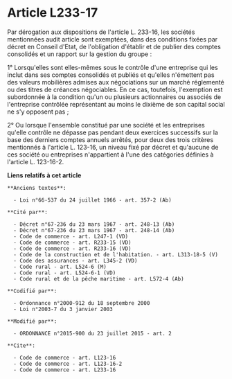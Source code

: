 # Article L233-17

Par dérogation aux dispositions de l'article L. 233-16, les sociétés mentionnées audit article sont exemptées, dans des
conditions fixées par décret en Conseil d'Etat, de l'obligation d'établir et de publier des comptes consolidés et un rapport
sur la gestion du groupe : 

1° Lorsqu'elles sont elles-mêmes sous le contrôle d'une entreprise qui les inclut dans ses comptes consolidés et publiés et
qu'elles n'émettent pas des valeurs mobilières admises aux négociations sur un marché réglementé ou des titres de créances
négociables. En ce cas, toutefois, l'exemption est subordonnée à la condition qu'un ou plusieurs actionnaires ou associés de
l'entreprise contrôlée représentant au moins le dixième de son capital social ne s'y opposent pas ; 

2° Ou lorsque l'ensemble constitué par une société et les entreprises qu'elle contrôle ne dépasse pas pendant deux exercices
successifs sur la base des derniers comptes annuels arrêtés, pour deux des trois critères mentionnés à l'article L. 123-16,
un niveau fixé par décret et qu'aucune de ces société ou entreprises n'appartient à l'une des catégories définies à l'article
L. 123-16-2.

**Liens relatifs à cet article**

	**Anciens textes**:

	  - Loi n°66-537 du 24 juillet 1966 - art. 357-2 (Ab)

	**Cité par**:

	  - Décret n°67-236 du 23 mars 1967 - art. 248-13 (Ab)
	  - Décret n°67-236 du 23 mars 1967 - art. 248-14 (Ab)
	  - Code de commerce - art. L247-1 (VD)
	  - Code de commerce - art. R233-15 (VD)
	  - Code de commerce - art. R233-16 (VD)
	  - Code de la construction et de l'habitation. - art. L313-18-5 (V)
	  - Code des assurances - art. L345-2 (VD)
	  - Code rural - art. L524-6 (M)
	  - Code rural - art. L524-6-1 (VD)
	  - Code rural et de la pêche maritime - art. L572-4 (Ab)

	**Codifié par**:

	  - Ordonnance n°2000-912 du 18 septembre 2000
	  - Loi n°2003-7 du 3 janvier 2003

	**Modifié par**:

	  - ORDONNANCE n°2015-900 du 23 juillet 2015 - art. 2

	**Cite**:

	  - Code de commerce - art. L123-16
	  - Code de commerce - art. L123-16-2
	  - Code de commerce - art. L233-16
